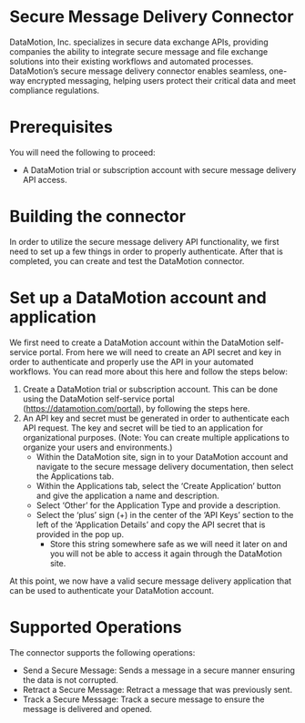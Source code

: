 # Secure Message Delivery Connector
DataMotion, Inc. specializes in secure data exchange APIs, providing companies the ability to integrate secure message and file exchange solutions into their existing workflows and automated processes. DataMotion’s secure message delivery connector enables seamless, one-way encrypted messaging, helping users protect their critical data and meet compliance regulations.

# Prerequisites
You will need the following to proceed:
* A DataMotion trial or subscription account with secure message delivery API access. 

# Building the connector
In order to utilize the secure message delivery API functionality, we first need to set up a few things in order to properly authenticate. After that is completed, you can create and test the DataMotion connector.

# Set up a DataMotion account and application 
We first need to create a DataMotion account within the DataMotion self-service portal. From here we will need to create an API secret and key in order to authenticate and properly use the API in your automated workflows. You can read more about this here and follow the steps below:
1. Create a DataMotion trial or subscription account. This can be done using the DataMotion self-service portal (https://datamotion.com/portal), by following the steps here. 
2. An API key and secret must be generated in order to authenticate each API request. The key and secret will be tied to an application for organizational purposes. (Note: You can create multiple applications to organize your users and environments.)
	* Within the DataMotion site, sign in to your DataMotion account and navigate to the secure message delivery documentation, then select the Applications tab. 
	* Within the Applications tab, select the ‘Create Application’ button and give the application a name and description. 
	* Select ‘Other’ for the Application Type and provide a description. 
	* Select the ‘plus’ sign (+) in the center of the ‘API Keys’ section to the left of the ‘Application Details’ and copy the API secret that is provided in the pop up. 
		* Store this string somewhere safe as we will need it later on and you will not be able to access it again through the DataMotion site. 

At this point, we now have a valid secure message delivery application that can be used to authenticate your DataMotion account. 

# Supported Operations
The connector supports the following operations:
* Send a Secure Message: Sends a message in a secure manner ensuring the data is not corrupted.
* Retract a Secure Message: Retract a message that was previously sent.
* Track a Secure Message: Track a secure message to ensure the message is delivered and opened.
